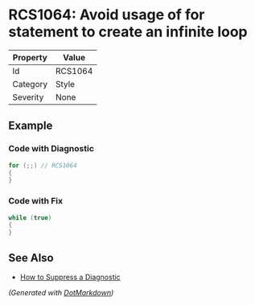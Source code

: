 # RCS1064: Avoid usage of for statement to create an infinite loop

| Property | Value   |
| -------- | ------- |
| Id       | RCS1064 |
| Category | Style   |
| Severity | None    |

## Example

### Code with Diagnostic

```csharp
for (;;) // RCS1064
{
}
```

### Code with Fix

```csharp
while (true)
{
}
```

## See Also

* [How to Suppress a Diagnostic](../HowToConfigureAnalyzers.md#how-to-suppress-a-diagnostic)


*\(Generated with [DotMarkdown](http://github.com/JosefPihrt/DotMarkdown)\)*